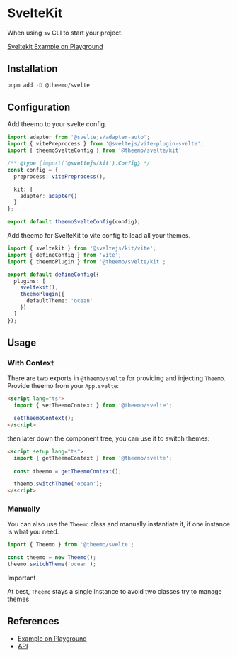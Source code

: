 # SvelteKit

When using `sv` CLI to start your project.

[Sveltekit Example on
Playground](https://github.com/theemo-tokens/tree/main/playground/sveltekit)

## Installation

```sh
pnpm add -D @theemo/svelte
```

## Configuration

Add theemo to your svelte config.

```ts [svelte.config.js]
import adapter from '@sveltejs/adapter-auto';
import { vitePreprocess } from '@sveltejs/vite-plugin-svelte';
import { theemoSvelteConfig } from '@theemo/svelte/kit'

/** @type {import('@sveltejs/kit').Config} */
const config = {
  preprocess: vitePreprocess(),

  kit: {
    adapter: adapter()
  }
};

export default theemoSvelteConfig(config);
```

Add theemo for SvelteKit to vite config to load all your themes.

```ts [vite.config.ts]
import { sveltekit } from '@sveltejs/kit/vite';
import { defineConfig } from 'vite';
import { theemoPlugin } from '@theemo/svelte/kit';

export default defineConfig({
  plugins: [
    sveltekit(),
    theemoPlugin({
      defaultTheme: 'ocean'
    })
  ]
});
```

## Usage

### With Context

There are two exports in `@theemo/svelte` for providing and injecting `Theemo`.
Provide theemo from your `App.svelte`:

```html [src/routes/+layout.svelte]
<script lang="ts">
  import { setTheemoContext } from '@theemo/svelte';

  setTheemoContext();
</script>
```

then later down the component tree, you can use it to switch themes:

```html [src/lib/theme-switcher.svelte]
<script setup lang="ts">
  import { getTheemoContext } from '@theemo/svelte';
  
  const theemo = getTheemoContext();

  theemo.switchTheme('ocean');
</script>
```

### Manually

You can also use the `Theemo` class and manually instantiate it, if one instance
is what you need.

```ts
import { Theemo } from '@theemo/svelte';

const theemo = new Theemo();
theemo.switchTheme('ocean');
```

> [!IMPORTANT]
> At best, `Theemo` stays a single instance to avoid two classes try to manage
> themes

## References

- [Example on Playground](https://github.com/theemo-tokens/tree/main/playground/sveltekit)
- [API](/api/@theemo/svelte/)
